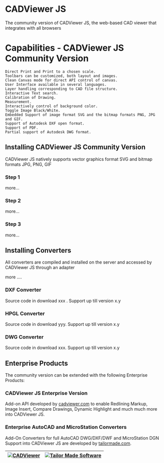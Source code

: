 # CADViewer JS
The community version of CADViewer JS, the web-based CAD viewer that integrates with all browsers



# Capabilities - CADViewer JS Community Version 

    Direct Print and Print to a chosen scale.
    Toolbars can be customized, both layout and images.
    Clean Canvas mode for direct API control of canvas.
    User Interface available in several languages.
    Layer handling corresponding to CAD file structure.
    Interactive Text search.
    Calibration of Drawing.
    Measurement.
    Interactively control of background color.
    Toggle Image Black/White.
    Embedded Support of image format SVG and the bitmap formats PNG, JPG and GIF.
    Support of Autodesk DXF open format.
    Support of PDF.
    Partial support of Autodesk DWG format.
 




## Installing CADViewer JS Community Version

CADViewer JS natively supports vector graphics format SVG and bitmap formats JPG, PNG, GIF

### Step 1

more...

### Step 2

more...

### Step 3

more...



## Installing Converters

All converters are compiled and installed on the server and accessed by CADViewer JS through an adapter

more ....

### DXF Converter

Source code in download xxx   . Support up till version x.y

### HPGL Converter

Source code in download yyy. Support up till version x.y

### DWG Converter


Source code in download xxx. Support up till version x.y



## Enterprise Products

The community version can be extended with the following Enterprise Products:

### CADViewer JS Enterprise Version

Add-on API developed by [cadviewer.com](https://www.cadviewer.com) to enable Redlining Markup, Image Insert, Compare Drawings, Dynamic Highlight and much much more into CADViewer JS.  



### Enterprise AutoCAD and MicroStation Converters

Add-On Converters for full AutoCAD DWG/DXF/DWF and MicroStation DGN Support into CADViewer JS are developed by [tailormade.com](https://www.tailormade.com).    




|[![CADViewer](https://cadviewer.com/images/cv-logo.gif)](https://www.cadviewer.com)   |  [![Tailor Made Software](https://tailormade.com/images/tmslogo.gif)](https://www.tailormade.com) |
|---|---|